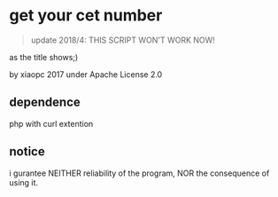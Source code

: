 # get your cet number
> update 2018/4: THIS SCRIPT WON'T WORK NOW!

as the title shows;)

by xiaopc 2017
under Apache License 2.0

## dependence
php with curl extention

## notice
i gurantee NEITHER reliability of the program,
NOR the consequence of using it.
